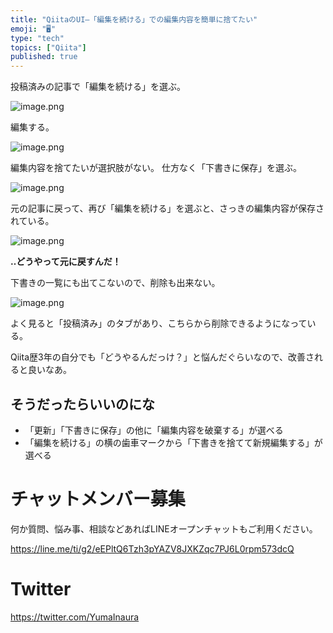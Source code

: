 ```yaml
---
title: "QiitaのUI—「編集を続ける」での編集内容を簡単に捨てたい"
emoji: "🖥"
type: "tech"
topics: ["Qiita"]
published: true
---
```


投稿済みの記事で「編集を続ける」を選ぶ。

![image.png](https://qiita-image-store.s3.amazonaws.com/0/89618/44130c60-3127-2368-fdba-62fd587ae304.png)

編集する。

![image.png](https://qiita-image-store.s3.amazonaws.com/0/89618/0a31ddb3-d472-2ee1-ca52-c1b34db0b4ad.png)

編集内容を捨てたいが選択肢がない。
仕方なく「下書きに保存」を選ぶ。

![image.png](https://qiita-image-store.s3.amazonaws.com/0/89618/e84ddadb-6611-fda9-f34d-87b292b12e25.png)

元の記事に戻って、再び「編集を続ける」を選ぶと、さっきの編集内容が保存されている。

![image.png](https://qiita-image-store.s3.amazonaws.com/0/89618/fb089667-9382-d869-b735-1fbc4671a538.png)

**‥どうやって元に戻すんだ！**

下書きの一覧にも出てこないので、削除も出来ない。

![image.png](https://qiita-image-store.s3.amazonaws.com/0/89618/f39c0465-7a8f-599f-453e-346664cc2294.png)

よく見ると「投稿済み」のタブがあり、こちらから削除できるようになっている。

Qiita歴3年の自分でも「どうやるんだっけ？」と悩んだぐらいなので、改善されると良いなあ。

## そうだったらいいのにな

- 「更新」「下書きに保存」の他に「編集内容を破棄する」が選べる
- 「編集を続ける」の横の歯車マークから「下書きを捨てて新規編集する」が選べる










<!-- Update From Qiita API -->

# チャットメンバー募集


何か質問、悩み事、相談などあればLINEオープンチャットもご利用ください。

https://line.me/ti/g2/eEPltQ6Tzh3pYAZV8JXKZqc7PJ6L0rpm573dcQ





# Twitter


https://twitter.com/YumaInaura


<!-- Update From Qiita API -->


